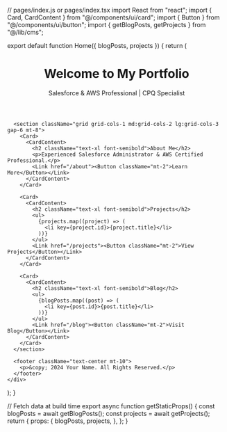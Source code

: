 // pages/index.js or pages/index.tsx
import React from "react";
import { Card, CardContent } from "@/components/ui/card";
import { Button } from "@/components/ui/button";
import { getBlogPosts, getProjects } from "@/lib/cms";

export default function Home({ blogPosts, projects }) {
  return (
    <div className="container mx-auto p-6">
      <header className="text-center">
        <h1 className="text-4xl font-bold">Welcome to My Portfolio</h1>
        <p className="text-lg mt-2">Salesforce & AWS Professional | CPQ Specialist</p>
      </header>

      <section className="grid grid-cols-1 md:grid-cols-2 lg:grid-cols-3 gap-6 mt-8">
        <Card>
          <CardContent>
            <h2 className="text-xl font-semibold">About Me</h2>
            <p>Experienced Salesforce Administrator & AWS Certified Professional.</p>
            <Link href="/about"><Button className="mt-2">Learn More</Button></Link>
          </CardContent>
        </Card>

        <Card>
          <CardContent>
            <h2 className="text-xl font-semibold">Projects</h2>
            <ul>
              {projects.map((project) => (
                <li key={project.id}>{project.title}</li>
              ))}
            </ul>
            <Link href="/projects"><Button className="mt-2">View Projects</Button></Link>
          </CardContent>
        </Card>

        <Card>
          <CardContent>
            <h2 className="text-xl font-semibold">Blog</h2>
            <ul>
              {blogPosts.map((post) => (
                <li key={post.id}>{post.title}</li>
              ))}
            </ul>
            <Link href="/blog"><Button className="mt-2">Visit Blog</Button></Link>
          </CardContent>
        </Card>
      </section>

      <footer className="text-center mt-10">
        <p>&copy; 2024 Your Name. All Rights Reserved.</p>
      </footer>
    </div>
  );
}

// Fetch data at build time
export async function getStaticProps() {
  const blogPosts = await getBlogPosts();
  const projects = await getProjects();
  return {
    props: {
      blogPosts,
      projects,
    },
  };
}
